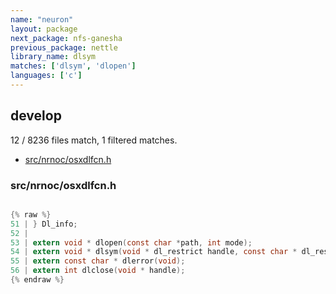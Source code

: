 ```yaml
---
name: "neuron"
layout: package
next_package: nfs-ganesha
previous_package: nettle
library_name: dlsym
matches: ['dlsym', 'dlopen']
languages: ['c']
---
```

## develop
12 / 8236 files match, 1 filtered matches.

 - [src/nrnoc/osxdlfcn.h](#srcnrnocosxdlfcnh)

### src/nrnoc/osxdlfcn.h

```c

{% raw %}
51 | } Dl_info;
52 | 
53 | extern void * dlopen(const char *path, int mode);
54 | extern void * dlsym(void * dl_restrict handle, const char * dl_restrict symbol);
55 | extern const char * dlerror(void);
56 | extern int dlclose(void * handle);
{% endraw %}

```